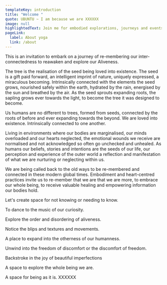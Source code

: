 ```yaml
---
templateKey: introduction
title: "Welcome "
quote: UBUNTU ~ I am because we are XXXXXX
image: null
highlightedText: Join me for embodied explorations, journeys and events.
pageLink:
  label: About yoga
  link: /about
---
```

This is an invitation to embark on a journey of re-membering our inter-connectedness to reawaken and explore our Aliveness.

The tree is the realisation of the seed being loved into existence. The seed is a gift paid forward, an intelligent imprint of nature, uniquely expressed, a miraculous becoming. Intrinsically connected with the elements the seed grows, nourished safely within the earth, hydrated by the rain, energised by the sun and breathed by the air. As the seed sprouts expanding roots, the sapling grows ever towards the light, to become the tree it was designed to become. 

Us humans are no different to trees, formed from seeds, connected by the roots of before and ever expanding towards the beyond. We are loved into existence. Intrinsically connected to one another. 

Living in environments where our bodies are marginalised, our minds overloaded and our hearts neglected, the emotional wounds we receive are normalised and not acknowledged so often go unchecked and unhealed. As humans our beliefs, stories and intentions are the seeds of our life, our perception and experience of the outer world a reflection and manifestation of what we are nurturing or neglecting within us. 

We are being called back to the old ways to be re-membered and connected in these modern global times. Embodiment and heart-centred practices invite us to re-member that we are that we are more, to embrace our whole being, to receive valuable healing and empowering information our bodies hold.

Let's create space for not knowing or needing to know. 

To dance to the music of our curiosity. 

Explore the order and disordering of aliveness. 

Notice the blips and textures and movements. 

A place to expand into the otherness of our humanness. 

Unwind into the freedom of discomfort or the discomfort of freedom. 

Backstroke in the joy of beautiful imperfections 

A space to explore the whole being we are. 

A space for being as it is. XXXXXX